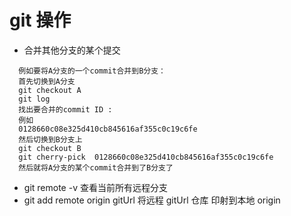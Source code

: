 # git 操作

- 合并其他分支的某个提交

```
  例如要将A分支的一个commit合并到B分支：
  首先切换到A分支
  git checkout A
  git log
  找出要合并的commit ID :
  例如
  0128660c08e325d410cb845616af355c0c19c6fe
  然后切换到B分支上
  git checkout B
  git cherry-pick  0128660c08e325d410cb845616af355c0c19c6fe
  然后就将A分支的某个commit合并到了B分支了
```

  - git remote -v 查看当前所有远程分支
  - git add remote origin gitUrl 将远程 gitUrl 仓库 印射到本地 origin